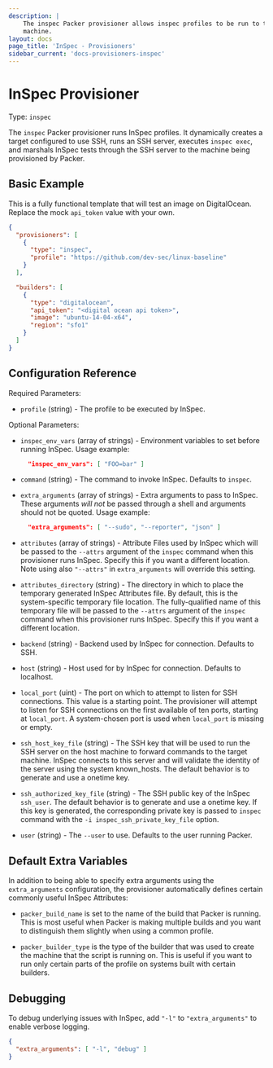 ```yaml
---
description: |
    The inspec Packer provisioner allows inspec profiles to be run to test the
    machine.
layout: docs
page_title: 'InSpec - Provisioners'
sidebar_current: 'docs-provisioners-inspec'
---
```


# InSpec Provisioner

Type: `inspec`

The `inspec` Packer provisioner runs InSpec profiles. It dynamically creates a
target configured to use SSH, runs an SSH server, executes `inspec exec`, and
marshals InSpec tests through the SSH server to the machine being provisioned
by Packer.

## Basic Example

This is a fully functional template that will test an image on DigitalOcean.
Replace the mock `api_token` value with your own.

``` json
{
  "provisioners": [
    {
      "type": "inspec",
      "profile": "https://github.com/dev-sec/linux-baseline"
    }
  ],

  "builders": [
    {
      "type": "digitalocean",
      "api_token": "<digital ocean api token>",
      "image": "ubuntu-14-04-x64",
      "region": "sfo1"
    }
  ]
}
```

## Configuration Reference

Required Parameters:

-   `profile` (string) - The profile to be executed by InSpec.

Optional Parameters:

-   `inspec_env_vars` (array of strings) - Environment variables to set before
    running InSpec. Usage example:

    ``` json
      "inspec_env_vars": [ "FOO=bar" ]
    ```

-   `command` (string) - The command to invoke InSpec. Defaults to `inspec`.

-   `extra_arguments` (array of strings) - Extra arguments to pass to InSpec.
    These arguments *will not* be passed through a shell and arguments should
    not be quoted. Usage example:

    ``` json
      "extra_arguments": [ "--sudo", "--reporter", "json" ]
    ```

-   `attributes` (array of strings) - Attribute Files used by InSpec which will
    be passed to the `--attrs` argument of the `inspec` command when this
    provisioner runs InSpec. Specify this if you want a different location.
    Note using also `"--attrs"` in `extra_arguments` will override this
    setting.

-   `attributes_directory` (string) - The directory in which to place the
    temporary generated InSpec Attributes file. By default, this is the
    system-specific temporary file location. The fully-qualified name of this
    temporary file will be passed to the `--attrs` argument of the `inspec`
    command when this provisioner runs InSpec. Specify this if you want a
    different location.

-   `backend` (string) - Backend used by InSpec for connection. Defaults to
    SSH.

-   `host` (string) - Host used for by InSpec for connection. Defaults to
    localhost.

-   `local_port` (uint) - The port on which to attempt to listen for SSH
    connections. This value is a starting point. The provisioner will attempt to
    listen for SSH connections on the first available of ten ports, starting at
    `local_port`. A system-chosen port is used when `local_port` is missing or
    empty.

-   `ssh_host_key_file` (string) - The SSH key that will be used to run the SSH
    server on the host machine to forward commands to the target machine.
    InSpec connects to this server and will validate the identity of the server
    using the system known\_hosts. The default behavior is to generate and use
    a onetime key.

-   `ssh_authorized_key_file` (string) - The SSH public key of the InSpec
    `ssh_user`. The default behavior is to generate and use a onetime key. If
    this key is generated, the corresponding private key is passed to `inspec`
    command with the `-i inspec_ssh_private_key_file` option.

-   `user` (string) - The `--user` to use. Defaults to the user running Packer.

## Default Extra Variables

In addition to being able to specify extra arguments using the
`extra_arguments` configuration, the provisioner automatically defines certain
commonly useful InSpec Attributes:

-   `packer_build_name` is set to the name of the build that Packer is running.
    This is most useful when Packer is making multiple builds and you want to
    distinguish them slightly when using a common profile.

-   `packer_builder_type` is the type of the builder that was used to create
    the machine that the script is running on. This is useful if you want to
    run only certain parts of the profile on systems built with certain
    builders.

## Debugging

To debug underlying issues with InSpec, add `"-l"` to `"extra_arguments"` to
enable verbose logging.

``` json
{
  "extra_arguments": [ "-l", "debug" ]
}
```
